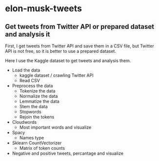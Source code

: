 # elon-musk-tweets

## Get tweets from Twitter API or prepared dataset and analysis it

First, I get tweets from Twitter API and save them in a CSV file, but Twitter API is not free, so it is better to use a prepared dataset.

Here I use the Kaggle dataset to get tweets and analysis them. 

- Load the data
    - kaggle dataset / crawling Twitter API
    - Read CSV
- Preprocess the data
  - Tokenize the data
  - Normalize the data
  - Lemmatize the data
  - Stem the data
  - Stopwords
  - Rejoin the tokens
- Cloudwords 
    - Most important words and visualize
- Spacy 
    - Names type
- Sklearn CountVectorizer 
    - Matrix of token counts
- Negative and positive tweets, percantage and visualize